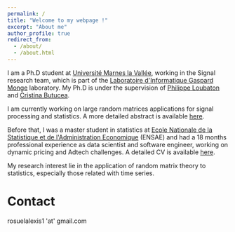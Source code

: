 ```yaml
---
permalink: /
title: "Welcome to my webpage !"
excerpt: "About me"
author_profile: true
redirect_from:
  - /about/
  - /about.html
---
```


I am a Ph.D student at [Université Marnes la Vallée](http://www.u-pem.fr/), working in the Signal research team, which is part of the [Laboratoire d'Informatique Gaspard Monge](http://ligm.u-pem.fr/accueil/) laboratory. My Ph.D is under the supervision of [Philippe Loubaton](http://www-syscom.univ-mlv.fr/~loubaton/) and [Cristina Butucea](http://perso-math.univ-mlv.fr/users/butucea.cristina/).

I am currently working on large random matrices applications for signal processing and statistics. A more detailed abstract is available [here](http://www.theses.fr/s210399).

Before that, I was a master student in statistics at [Ecole Nationale de la Statistique et de l'Administration Economique](https://www.ensae.fr/) (ENSAE) and had a 18 months professional experience as data scientist and software engineer, working on dynamic pricing and Adtech challenges. A detailed CV is available [here](https://www.linkedin.com/in/alexis-rosuel/).

My research interest lie in the application of random matrix theory to statistics, especially those related with time series.


Contact
======
rosuelalexis1 'at' gmail.com
